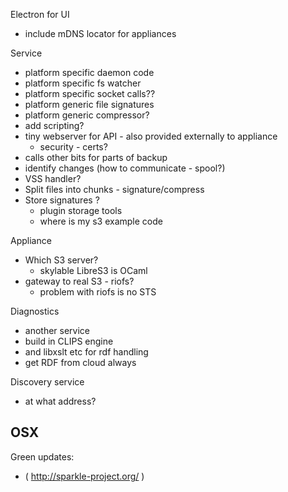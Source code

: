 
<!--
-->

Electron for UI

 * include mDNS locator for appliances

Service

 * platform specific daemon code
 * platform specific fs watcher
 * platform specific socket calls??
 * platform generic file signatures
 * platform generic compressor?
 * add scripting?
 * tiny webserver for API - also provided externally to appliance
   * security - certs?
 * calls other bits for parts of backup
 * identify changes (how to communicate - spool?)
 * VSS handler?
 * Split files into chunks - signature/compress
 * Store signatures ?
   * plugin storage tools
   * where is my s3 example code

Appliance

 * Which S3 server?
   * skylable LibreS3 is OCaml
 * gateway to real S3 - riofs?
   * problem with riofs is no STS

Diagnostics

 * another service
 * build in CLIPS engine
 * and libxslt etc for rdf handling
 * get RDF from cloud always

Discovery service

 * at what address?

OSX
----

Green updates:
 * ( http://sparkle-project.org/ )

<!-- vim: set autoindent expandtab sw=4 syntax=markdown: -->
